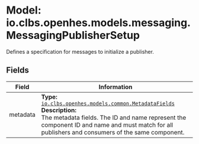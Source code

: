 # Model: io.clbs.openhes.models.messaging.MessagingPublisherSetup

Defines a specification for messages to initialize a publisher.

## Fields

| Field | Information |
| --- | --- |
| metadata | <b>Type:</b> [`io.clbs.openhes.models.common.MetadataFields`](model-io-clbs-openhes-models-common-metadatafields.md)<br><b>Description:</b><br>The metadata fields. The ID and name represent the component ID and name and must match for all publishers and consumers of the same component. |

